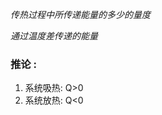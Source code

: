 $\begin{equation}\tag{热量(Q)}
传热过程中所传递能量的多少的量度
\end{equation}$

$\begin{equation}\tag{热量(Q)}
通过温度差传递的能量
\end{equation}$

### 推论 :

1. 系统吸热: Q>0 
2. 系统放热: Q<0